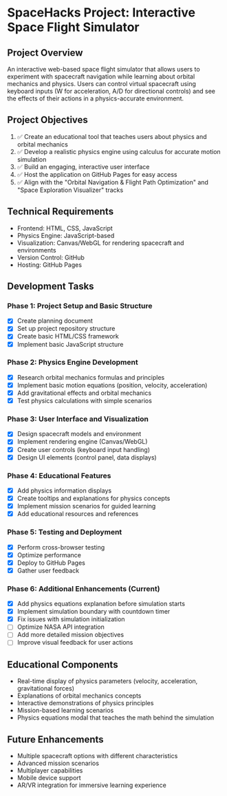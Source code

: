# SpaceHacks Project: Interactive Space Flight Simulator

## Project Overview
An interactive web-based space flight simulator that allows users to experiment with spacecraft navigation while learning about orbital mechanics and physics. Users can control virtual spacecraft using keyboard inputs (W for acceleration, A/D for directional controls) and see the effects of their actions in a physics-accurate environment.

## Project Objectives
1. ✅ Create an educational tool that teaches users about physics and orbital mechanics
2. ✅ Develop a realistic physics engine using calculus for accurate motion simulation
3. ✅ Build an engaging, interactive user interface
4. ✅ Host the application on GitHub Pages for easy access
5. ✅ Align with the "Orbital Navigation & Flight Path Optimization" and "Space Exploration Visualizer" tracks

## Technical Requirements
- Frontend: HTML, CSS, JavaScript
- Physics Engine: JavaScript-based
- Visualization: Canvas/WebGL for rendering spacecraft and environments
- Version Control: GitHub
- Hosting: GitHub Pages

## Development Tasks

### Phase 1: Project Setup and Basic Structure
- [x] Create planning document
- [x] Set up project repository structure
- [x] Create basic HTML/CSS framework
- [x] Implement basic JavaScript structure

### Phase 2: Physics Engine Development
- [x] Research orbital mechanics formulas and principles
- [x] Implement basic motion equations (position, velocity, acceleration)
- [x] Add gravitational effects and orbital mechanics
- [x] Test physics calculations with simple scenarios

### Phase 3: User Interface and Visualization
- [x] Design spacecraft models and environment
- [x] Implement rendering engine (Canvas/WebGL)
- [x] Create user controls (keyboard input handling)
- [x] Design UI elements (control panel, data displays)

### Phase 4: Educational Features
- [x] Add physics information displays
- [x] Create tooltips and explanations for physics concepts
- [x] Implement mission scenarios for guided learning
- [x] Add educational resources and references

### Phase 5: Testing and Deployment
- [x] Perform cross-browser testing
- [x] Optimize performance
- [x] Deploy to GitHub Pages
- [x] Gather user feedback

### Phase 6: Additional Enhancements (Current)
- [x] Add physics equations explanation before simulation starts
- [x] Implement simulation boundary with countdown timer
- [x] Fix issues with simulation initialization
- [ ] Optimize NASA API integration
- [ ] Add more detailed mission objectives
- [ ] Improve visual feedback for user actions

## Educational Components
- Real-time display of physics parameters (velocity, acceleration, gravitational forces)
- Explanations of orbital mechanics concepts
- Interactive demonstrations of physics principles
- Mission-based learning scenarios
- Physics equations modal that teaches the math behind the simulation

## Future Enhancements
- Multiple spacecraft options with different characteristics
- Advanced mission scenarios
- Multiplayer capabilities
- Mobile device support
- AR/VR integration for immersive learning experience
